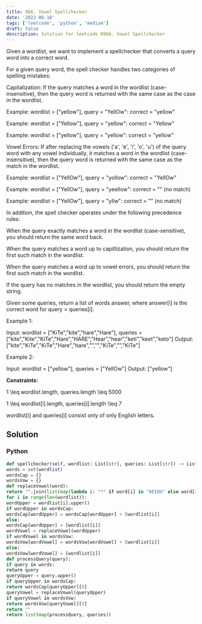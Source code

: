 ```yaml
---
title: 966. Vowel Spellchecker
date: '2022-06-18'
tags: ['leetcode', 'python', 'medium']
draft: false
description: Solution for leetcode 0966. Vowel Spellchecker
---
```



Given a wordlist, we want to implement a spellchecker that converts a query word into a correct word.

For a given query word, the spell checker handles two categories of spelling mistakes:

Capitalization: If the query matches a word in the wordlist (case-insensitive), then the query word is returned with the same case as the case in the wordlist.

Example: wordlist <TeX>=</TeX> ["yellow"], query <TeX>=</TeX> "YellOw": correct <TeX>=</TeX> "yellow"

Example: wordlist <TeX>=</TeX> ["Yellow"], query <TeX>=</TeX> "yellow": correct <TeX>=</TeX> "Yellow"

Example: wordlist <TeX>=</TeX> ["yellow"], query <TeX>=</TeX> "yellow": correct <TeX>=</TeX> "yellow"

Vowel Errors: If after replacing the vowels ('a', 'e', 'i', 'o', 'u') of the query word with any vowel individually, it matches a word in the wordlist (case-insensitive), then the query word is returned with the same case as the match in the wordlist.

Example: wordlist <TeX>=</TeX> ["YellOw"], query <TeX>=</TeX> "yollow": correct <TeX>=</TeX> "YellOw"

Example: wordlist <TeX>=</TeX> ["YellOw"], query <TeX>=</TeX> "yeellow": correct <TeX>=</TeX> "" (no match)

Example: wordlist <TeX>=</TeX> ["YellOw"], query <TeX>=</TeX> "yllw": correct <TeX>=</TeX> "" (no match)

In addition, the spell checker operates under the following precedence rules:

When the query exactly matches a word in the wordlist (case-sensitive), you should return the same word back.

When the query matches a word up to capitlization, you should return the first such match in the wordlist.

When the query matches a word up to vowel errors, you should return the first such match in the wordlist.

If the query has no matches in the wordlist, you should return the empty string.

Given some queries, return a list of words answer, where answer[i] is the correct word for query <TeX>=</TeX> queries[i].

Example 1:

Input: wordlist <TeX>=</TeX> ["KiTe","kite","hare","Hare"], queries <TeX>=</TeX> ["kite","Kite","KiTe","Hare","HARE","Hear","hear","keti","keet","keto"]
Output: ["kite","KiTe","KiTe","Hare","hare","","","KiTe","","KiTe"]

Example 2:

Input: wordlist <TeX>=</TeX> ["yellow"], queries <TeX>=</TeX> ["YellOw"]
Output: ["yellow"]

**Constraints:**

1 <TeX>\leq</TeX> wordlist.length, queries.length <TeX>\leq</TeX> 5000

1 <TeX>\leq</TeX> wordlist[i].length, queries[i].length <TeX>\leq</TeX> 7

wordlist[i] and queries[i] consist only of only English letters.




## Solution


### Python
```python
def spellchecker(self, wordlist: List[str], queries: List[str]) -> List[str]:
words = set(wordlist)
wordsCap = {}
wordsVow = {}
def replaceVowel(word):
return "".join(list(map(lambda i: "*" if word[i] in "AEIOU" else word[i], range(len(word)))))
for i in range(len(wordlist)):
wordUpper = wordlist[i].upper()
if wordUpper in wordsCap:
wordsCap[wordUpper] = wordsCap[wordUpper] + [wordlist[i]]
else:
wordsCap[wordUpper] = [wordlist[i]]
wordVowel = replaceVowel(wordUpper)
if wordVowel in wordsVow:
wordsVow[wordVowel] = wordsVow[wordVowel] + [wordlist[i]]
else:
wordsVow[wordVowel] = [wordlist[i]]
def processQuery(query):
if query in words:
return query
queryUpper = query.upper()
if queryUpper in wordsCap:
return wordsCap[queryUpper][0]
queryVowel = replaceVowel(queryUpper)
if queryVowel in wordsVow:
return wordsVow[queryVowel][0]
return ""
return list(map(processQuery, queries))

```
